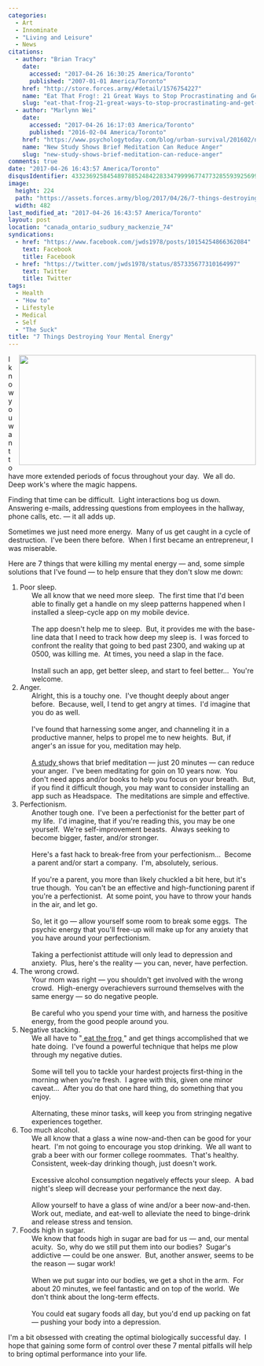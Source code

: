 ```yaml
---
categories:
  - Art
  - Innominate
  - "Living and Leisure"
  - News
citations:
  - author: "Brian Tracy"
    date:
      accessed: "2017-04-26 16:30:25 America/Toronto"
      published: "2007-01-01 America/Toronto"
    href: "http://store.forces.army/#detail/1576754227"
    name: "Eat That Frog!: 21 Great Ways to Stop Procrastinating and Get More Done in Less Time"
    slug: "eat-that-frog-21-great-ways-to-stop-procrastinating-and-get-more-done-in-less-time"
  - author: "Marlynn Wei"
    date:
      accessed: "2017-04-26 16:17:03 America/Toronto"
      published: "2016-02-04 America/Toronto"
    href: "https://www.psychologytoday.com/blog/urban-survival/201602/new-study-shows-brief-meditation-can-reduce-anger"
    name: "New Study Shows Brief Meditation Can Reduce Anger"
    slug: "new-study-shows-brief-meditation-can-reduce-anger"
comments: true
date: "2017-04-26 16:43:57 America/Toronto"
disqusIdentifier: 4332369258454897885248422833479999677477328559392569937459349292437632522748872634952229882568774929
image:
  height: 224
  path: "https://assets.forces.army/blog/2017/04/26/7-things-destroying-your-mental-enegery/hotlink-ok/innominate_1_482x224.png"
  width: 482
last_modified_at: "2017-04-26 16:43:57 America/Toronto"
layout: post
location: "canada_ontario_sudbury_mackenzie_74"
syndications:
  - href: "https://www.facebook.com/jwds1978/posts/10154254866362084"
    text: Facebook
    title: Facebook
  - href: "https://twitter.com/jwds1978/status/857335677310164997"
    text: Twitter
    title: Twitter
tags:
  - Health
  - "How to"
  - Lifestyle
  - Medical
  - Self
  - "The Suck"
title: "7 Things Destroying Your Mental Energy"
---
```


<img
  alt="" height="224" src="{{ site.uri.assets }}/blog/2017/04/26/7-things-destroying-your-mental-enegery/innominate_1_482x224.png"
  style="border: 0px; float: right; margin-bottom: 10px; margin-left: 10px;" width="482" />
<p>
  I know you want to have more extended periods of focus throughout your day.&nbsp; We all do.&nbsp; Deep work's where the magic happens.
</p>
<p>
  Finding that time can be difficult.&nbsp; Light interactions bog us down.&nbsp; Answering e-mails, addressing questions from employees in the hallway, phone
  calls, etc. &#8212; it all adds up.
</p>
<p>
  Sometimes we just need more energy.&nbsp; Many of us get caught in a cycle of destruction.&nbsp; I've been there before.&nbsp; When I first became an
  entrepreneur, I was miserable.
</p>
<!-- excerptBreak -->
<p>
  Here are 7 things that were killing my mental energy &#8212; and, some simple solutions that I've found &#8212; to help ensure that they don't slow me down:
  <ol style="list-style-type: decimal;">
    <li>
      Poor sleep.
      <ul style="list-style-type: none;">
        <li>
          We all know that we need more sleep.&nbsp; The first time that I'd been able to finally get a handle on my sleep patterns happened when I installed a
          sleep-cycle app on my mobile device.<br />
          &nbsp;<br />
          The app doesn't help me to sleep.&nbsp; But, it provides me with the base-line data that I need to track how deep my sleep is.&nbsp; I was forced to
          confront the reality that going to bed past 2300, and waking up at 0500, was killing me.&nbsp; At times, you need a slap in the face.<br />
          &nbsp;<br />
          Install such an app, get better sleep, and start to feel better&hellip;&nbsp; You're welcome.
        </li>
      </ul>
    </li>
    <li>
      Anger.
      <ul style="list-style-type: none;">
        <li>
          Alright, this is a touchy one.&nbsp; I've thought deeply about anger before.&nbsp; Because, well, I tend to get angry at times.&nbsp; I'd imagine that
          you do as well.<br />
          &nbsp;<br />
          I've found that harnessing some anger, and channeling it in a productive manner, helps to propel me to new heights.&nbsp; But, if anger's an issue for
          you, meditation may help.<br />
          &nbsp;<br />
          <a
            href="{{ site.url }}{{ page.url }}#cite-new-study-shows-brief-meditation-can-reduce-anger" rel="me"
            title="New Study Shows Brief Meditation Can Reduce Anger">
            A study
          </a>
          shows that brief meditation &#8212; just 20 minutes &#8212; can reduce your anger.&nbsp; I've been meditating for goin on 10 years now.&nbsp; You
          don't need apps and/or books to help you focus on your breath.&nbsp; But, if you find it difficult though, you may want to consider installing an app
          such as Headspace.&nbsp; The meditations are simple and effective.
        </li>
      </ul>
    </li>
    <li>
      Perfectionism.
      <ul style="list-style-type: none;">
        <li>
          Another tough one.&nbsp; I've been a perfectionist for the better part of my life.&nbsp; I'd imagine, that if you're reading this, you may be one
          yourself.&nbsp; We're self-improvement beasts.&nbsp; Always seeking to become bigger, faster, and/or stronger.<br />
          &nbsp;<br />
          Here's a fast hack to break-free from your perfectionism&hellip;&nbsp; Become a parent and/or start a company.&nbsp; I'm, absolutely, serious.<br />
          &nbsp;<br />
          If you're a parent, you more than likely chuckled a bit here, but it's true though.&nbsp; You can't be an effective and high-functioning parent if
          you're a perfectionist.&nbsp; At some point, you have to throw your hands in the air, and let go.<br />
          &nbsp;<br />
          So, let it go &#8212; allow yourself some room to break some eggs.&nbsp; The psychic energy that you'll free-up will make up for any anxiety that you
          have around your perfectionism.<br />
          &nbsp;<br />
          Taking a perfectionist attitude will only lead to depression and anxiety.&nbsp; Plus, here's the reality &#8212; you can, never, have perfection.
        </li>
      </ul>
    </li>
    <li>
      The wrong crowd.
      <ul style="list-style-type: none;">
        <li>
          Your mom was right &#8212; you shouldn't get involved with the wrong crowd.&nbsp; High-energy overachievers surround themselves with the same
          energy &#8212; so do negative people.<br />
          &nbsp;<br />
          Be careful who you spend your time with, and harness the positive energy, from the good people around you.
        </li>
      </ul>
    </li>
    <li>
      Negative stacking.
      <ul style="list-style-type: none;">
        <li>
          We all have to
          &quot;<a
            href="{{ site.url }}{{ page.url }}#cite-eat-that-frog-21-great-ways-to-stop-procrastinating-and-get-more-done-in-less-time" rel="me"
            title="Eat That Frog!: 21 Great Ways to Stop Procrastinating and Get More Done in Less Time">
            eat the frog
          </a>&quot;
          and get things accomplished that we hate doing.&nbsp; I've found a powerful technique that helps me plow through my negative duties.<br />
          &nbsp;<br />
          Some will tell you to tackle your hardest projects first-thing in the morning when you're fresh.&nbsp; I agree with this, given one minor
          caveat&hellip;&nbsp; After you do that one hard thing, do something that you enjoy.<br />
          &nbsp;<br />
          Alternating, these minor tasks, will keep you from stringing negative experiences together.
        </li>
      </ul>
    </li>
    <li>
      Too much alcohol.
      <ul style="list-style-type: none;">
        <li>
          We all know that a glass a wine now-and-then can be good for your heart.&nbsp; I'm not going to encourage you stop drinking.&nbsp; We all want to grab
          a beer with our former college roommates.&nbsp; That's healthy.&nbsp; Consistent, week-day drinking though, just doesn't work.<br />
          &nbsp;<br />
          Excessive alcohol consumption negatively effects your sleep.&nbsp; A bad night's sleep will decrease your performance the next day.<br />
          &nbsp;<br />
          Allow yourself to have a glass of wine and/or a beer now-and-then.&nbsp; Work out, mediate, and eat-well to alleviate the need to binge-drink and
          release stress and tension.
        </li>
      </ul>
    </li>
    <li>
      Foods high in sugar.
      <ul style="list-style-type: none;">
        <li>
          We know that foods high in sugar are bad for us &#8212; and, our mental acuity.&nbsp; So, why do we still put them into our bodies?&nbsp; Sugar's
          addictive &#8212; could be one answer.&nbsp; But, another answer, seems to be the reason &#8212; sugar work!<br />
          &nbsp;<br />
          When we put sugar into our bodies, we get a shot in the arm.&nbsp; For about 20 minutes, we feel fantastic and on top of the world.&nbsp; We don't
          think about the long-term effects.<br />
          &nbsp;<br />
          You could eat sugary foods all day, but you'd end up packing on fat &#8212; pushing your body into a depression.
        </li>
      </ul>
    </li>
  </ol>
</p>
<p>
  I'm a bit obsessed with creating the optimal biologically successful day.&nbsp; I hope that gaining some form of control over these 7 mental pitfalls will
  help to bring optimal performance into your life.
</p>